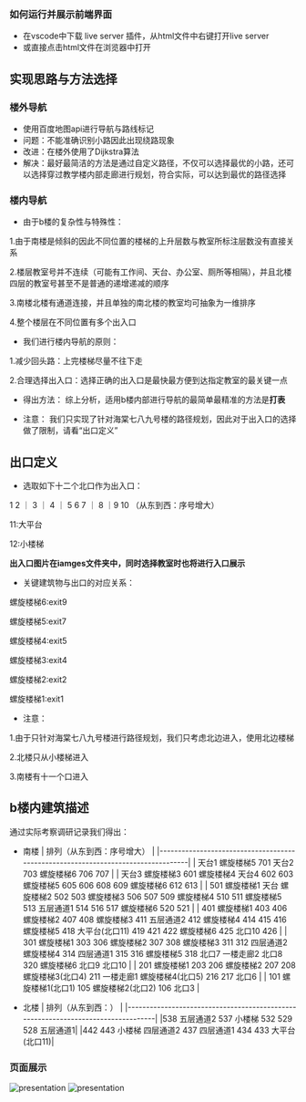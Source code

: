 ### 如何运行并展示前端界面
- 在vscode中下载 live server 插件，从html文件中右键打开live server
- 或直接点击html文件在浏览器中打开

## 实现思路与方法选择
### 楼外导航
- 使用百度地图api进行导航与路线标记
- 问题：不能准确识别小路因此出现绕路现象
- 改进：在楼外使用了Dijkstra算法
- 解决：最好最简洁的方法是通过自定义路径，不仅可以选择最优的小路，还可以选择穿过教学楼内部走廊进行规划，符合实际，可以达到最优的路径选择

### 楼内导航
- 由于b楼的复杂性与特殊性：

1.由于南楼是倾斜的因此不同位置的楼梯的上升层数与教室所标注层数没有直接关系

2.楼层教室号并不连续（可能有工作间、天台、办公室、厕所等相隔），并且北楼四层的教室号甚至不是普通的递增递减的顺序

3.南楼北楼有通道连接，并且单独的南北楼的教室均可抽象为一维排序

4.整个楼层在不同位置有多个出入口

- 我们进行楼内导航的原则：

1.减少回头路：上完楼梯尽量不往下走 

2.合理选择出入口：选择正确的出入口是最快最方便到达指定教室的最关键一点

- 得出方法：
综上分析，适用b楼内部进行导航的最简单最精准的方法是**打表**

- 注意：
我们只实现了针对海棠七八九号楼的路径规划，因此对于出入口的选择做了限制，请看“出口定义”

## 出口定义
- 选取如下十二个北口作为出入口：

1   2 ｜ 3   ｜ 4 ｜ 5  6  7 ｜ 8  ｜9  10  （从东到西：序号增大）

11:大平台 

12:小楼梯

**出入口图片在iamges文件夹中，同时选择教室时也将进行入口展示**

- 关键建筑物与出口的对应关系：

螺旋楼梯6:exit9

螺旋楼梯5:exit7

螺旋楼梯4:exit5

螺旋楼梯3:exit4

螺旋楼梯2:exit2

螺旋楼梯1:exit1

- 注意：

1.由于只针对海棠七八九号楼进行路径规划，我们只考虑北边进入，使用北边楼梯

2.北楼只从小楼梯进入

3.南楼有十一个口进入

## b楼内建筑描述
通过实际考察调研记录我们得出：

- 南楼
| 排列（从东到西：序号增大）                                                                 |
|----------------------------------------------------------------------------------|
| 天台1 螺旋楼梯5 701 天台2  703 螺旋楼梯6 706 707                                           |
| 天台3 螺旋楼梯3 601 螺旋楼梯4 天台4 602 603 螺旋楼梯5 605 606 608 609 螺旋楼梯6 612 613    |
| 501 螺旋楼梯1 天台 螺旋楼梯2 502  503 螺旋楼梯3 506  507 509 螺旋楼梯4 510  511 螺旋楼梯5 513  五层通道1  514 516  517 螺旋楼梯6 520 521 |
| 401 螺旋楼梯1 403 406 螺旋楼梯2 407 408 螺旋楼梯3  411 五层通道2  412 螺旋楼梯4 414 415 416 螺旋楼梯5  418 大平台(北口11) 419 421 422 螺旋楼梯6 425  北口10  426 |
| 301 螺旋楼梯1 303 306 螺旋楼梯2 307 308 螺旋楼梯3 311 312  四层通道2  螺旋楼梯4 314  四层通道1 315 316 螺旋楼梯5  318  北口7 一楼走廊2  北口8 320  螺旋楼梯6 北口9  北口10 | 
| 201 螺旋楼梯1 203 206 螺旋楼梯2 207 208 螺旋楼梯3(北口4)  211  一楼走廊1 螺旋楼梯4(北口5) 216 217  北口6               | 
| 101 螺旋楼梯1(北口1)   105 螺旋楼梯2(北口2)  106   北口3                  |

- 北楼
| 排列（从东到西：）                                                                 |
|----------------------------------------------------------------------------------|
|538  五层通道2  537  小楼梯  532  529  528  五层通道1|
|442  443  小楼梯  四层通道2  437  四层通道1   434  433  大平台(北口11)|

### 页面展示
![presentation](B-navigator/frontend/images/web1.png)
![presentation](B-navigator/frontend/images/web2.png)
